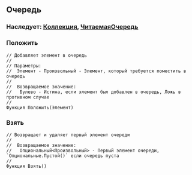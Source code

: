 ## Очередь

### Наследует: [Коллекция](../Обходимое/Коллекция.md), [ЧитаемаяОчередь](ЧитаемаяОчередь.md)

### Положить

```bsl
// Добавляет элемент в очередь
//
// Параметры:
//  Элемент - Произвольный - Элемент, который требуется поместить в очередь
//
//  Возвращаемое значение:
//   Булево - Истина, если элемент был добавлен в очередь, Ложь в противном случае 
//
Функция Положить(Элемент) 
```

### Взять

```bsl
// Возвращает и удаляет первый элемент очереди
//
//  Возвращаемое значение:
//   Опциональный<Произвольный> - Первый элемент очереди, `Опциональные.Пустой()` если очередь пуста 
//
Функция Взять() 
```
